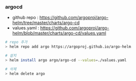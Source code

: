 ### argocd 
* github repo : https://github.com/argoproj/argo-helm/tree/master/charts/argo-cd
* values.yaml : https://github.com/argoproj/argo-helm/blob/master/charts/argo-cd/values.yaml

```sh
# repo 추가
> helm repo add argo https://argoproj.github.io/argo-helm

# 설치
> helm install argo argo/argo-cd --values=./values.yaml

# 삭제
> helm delete argo 
```
